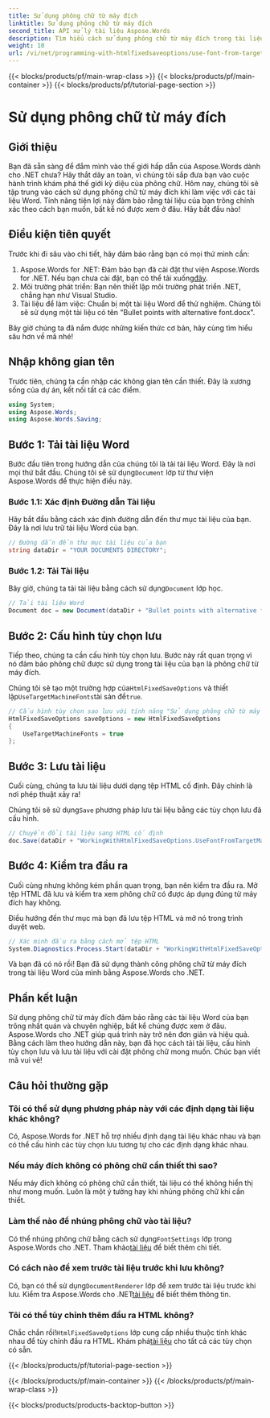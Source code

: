 ```yaml
---
title: Sử dụng phông chữ từ máy đích
linktitle: Sử dụng phông chữ từ máy đích
second_title: API xử lý tài liệu Aspose.Words
description: Tìm hiểu cách sử dụng phông chữ từ máy đích trong tài liệu Word của bạn với Aspose.Words cho .NET. Làm theo hướng dẫn từng bước của chúng tôi để tích hợp phông chữ liền mạch.
weight: 10
url: /vi/net/programming-with-htmlfixedsaveoptions/use-font-from-target-machine/
---
```


{{< blocks/products/pf/main-wrap-class >}}
{{< blocks/products/pf/main-container >}}
{{< blocks/products/pf/tutorial-page-section >}}

# Sử dụng phông chữ từ máy đích

## Giới thiệu

Bạn đã sẵn sàng để đắm mình vào thế giới hấp dẫn của Aspose.Words dành cho .NET chưa? Hãy thắt dây an toàn, vì chúng tôi sắp đưa bạn vào cuộc hành trình khám phá thế giới kỳ diệu của phông chữ. Hôm nay, chúng tôi sẽ tập trung vào cách sử dụng phông chữ từ máy đích khi làm việc với các tài liệu Word. Tính năng tiện lợi này đảm bảo rằng tài liệu của bạn trông chính xác theo cách bạn muốn, bất kể nó được xem ở đâu. Hãy bắt đầu nào!

## Điều kiện tiên quyết

Trước khi đi sâu vào chi tiết, hãy đảm bảo rằng bạn có mọi thứ mình cần:

1.  Aspose.Words for .NET: Đảm bảo bạn đã cài đặt thư viện Aspose.Words for .NET. Nếu bạn chưa cài đặt, bạn có thể tải xuống[đây](https://releases.aspose.com/words/net/).
2. Môi trường phát triển: Bạn nên thiết lập môi trường phát triển .NET, chẳng hạn như Visual Studio.
3. Tài liệu để làm việc: Chuẩn bị một tài liệu Word để thử nghiệm. Chúng tôi sẽ sử dụng một tài liệu có tên "Bullet points with alternative font.docx".

Bây giờ chúng ta đã nắm được những kiến thức cơ bản, hãy cùng tìm hiểu sâu hơn về mã nhé!

## Nhập không gian tên

Trước tiên, chúng ta cần nhập các không gian tên cần thiết. Đây là xương sống của dự án, kết nối tất cả các điểm.

```csharp
using System;
using Aspose.Words;
using Aspose.Words.Saving;
```

## Bước 1: Tải tài liệu Word

 Bước đầu tiên trong hướng dẫn của chúng tôi là tải tài liệu Word. Đây là nơi mọi thứ bắt đầu. Chúng tôi sẽ sử dụng`Document` lớp từ thư viện Aspose.Words để thực hiện điều này.

### Bước 1.1: Xác định Đường dẫn Tài liệu

Hãy bắt đầu bằng cách xác định đường dẫn đến thư mục tài liệu của bạn. Đây là nơi lưu trữ tài liệu Word của bạn.

```csharp
// Đường dẫn đến thư mục tài liệu của bạn
string dataDir = "YOUR DOCUMENTS DIRECTORY";
```

### Bước 1.2: Tải Tài liệu

 Bây giờ, chúng ta tải tài liệu bằng cách sử dụng`Document` lớp học.

```csharp
// Tải tài liệu Word
Document doc = new Document(dataDir + "Bullet points with alternative font.docx");
```

## Bước 2: Cấu hình tùy chọn lưu

Tiếp theo, chúng ta cần cấu hình tùy chọn lưu. Bước này rất quan trọng vì nó đảm bảo phông chữ được sử dụng trong tài liệu của bạn là phông chữ từ máy đích.

 Chúng tôi sẽ tạo một trường hợp của`HtmlFixedSaveOptions` và thiết lập`UseTargetMachineFonts`tài sản để`true`.

```csharp
// Cấu hình tùy chọn sao lưu với tính năng "Sử dụng phông chữ từ máy đích"
HtmlFixedSaveOptions saveOptions = new HtmlFixedSaveOptions
{
    UseTargetMachineFonts = true
};
```

## Bước 3: Lưu tài liệu

Cuối cùng, chúng ta lưu tài liệu dưới dạng tệp HTML cố định. Đây chính là nơi phép thuật xảy ra!

 Chúng tôi sẽ sử dụng`Save` phương pháp lưu tài liệu bằng các tùy chọn lưu đã cấu hình.

```csharp
// Chuyển đổi tài liệu sang HTML cố định
doc.Save(dataDir + "WorkingWithHtmlFixedSaveOptions.UseFontFromTargetMachine.html", saveOptions);
```

## Bước 4: Kiểm tra đầu ra

Cuối cùng nhưng không kém phần quan trọng, bạn nên kiểm tra đầu ra. Mở tệp HTML đã lưu và kiểm tra xem phông chữ có được áp dụng đúng từ máy đích hay không.

Điều hướng đến thư mục mà bạn đã lưu tệp HTML và mở nó trong trình duyệt web.

```csharp
// Xác minh đầu ra bằng cách mở tệp HTML
System.Diagnostics.Process.Start(dataDir + "WorkingWithHtmlFixedSaveOptions.UseFontFromTargetMachine.html");
```

Và bạn đã có nó rồi! Bạn đã sử dụng thành công phông chữ từ máy đích trong tài liệu Word của mình bằng Aspose.Words cho .NET.

## Phần kết luận

Sử dụng phông chữ từ máy đích đảm bảo rằng các tài liệu Word của bạn trông nhất quán và chuyên nghiệp, bất kể chúng được xem ở đâu. Aspose.Words cho .NET giúp quá trình này trở nên đơn giản và hiệu quả. Bằng cách làm theo hướng dẫn này, bạn đã học cách tải tài liệu, cấu hình tùy chọn lưu và lưu tài liệu với cài đặt phông chữ mong muốn. Chúc bạn viết mã vui vẻ!

## Câu hỏi thường gặp

### Tôi có thể sử dụng phương pháp này với các định dạng tài liệu khác không?
Có, Aspose.Words for .NET hỗ trợ nhiều định dạng tài liệu khác nhau và bạn có thể cấu hình các tùy chọn lưu tương tự cho các định dạng khác nhau.

### Nếu máy đích không có phông chữ cần thiết thì sao?
Nếu máy đích không có phông chữ cần thiết, tài liệu có thể không hiển thị như mong muốn. Luôn là một ý tưởng hay khi nhúng phông chữ khi cần thiết.

### Làm thế nào để nhúng phông chữ vào tài liệu?
 Có thể nhúng phông chữ bằng cách sử dụng`FontSettings` lớp trong Aspose.Words cho .NET. Tham khảo[tài liệu](https://reference.aspose.com/words/net/) để biết thêm chi tiết.

### Có cách nào để xem trước tài liệu trước khi lưu không?
 Có, bạn có thể sử dụng`DocumentRenderer` lớp để xem trước tài liệu trước khi lưu. Kiểm tra Aspose.Words cho .NET[tài liệu](https://reference.aspose.com/words/net/) để biết thêm thông tin.

### Tôi có thể tùy chỉnh thêm đầu ra HTML không?
 Chắc chắn rồi!`HtmlFixedSaveOptions` lớp cung cấp nhiều thuộc tính khác nhau để tùy chỉnh đầu ra HTML. Khám phá[tài liệu](https://reference.aspose.com/words/net/) cho tất cả các tùy chọn có sẵn.

{{< /blocks/products/pf/tutorial-page-section >}}

{{< /blocks/products/pf/main-container >}}
{{< /blocks/products/pf/main-wrap-class >}}

{{< blocks/products/products-backtop-button >}}
